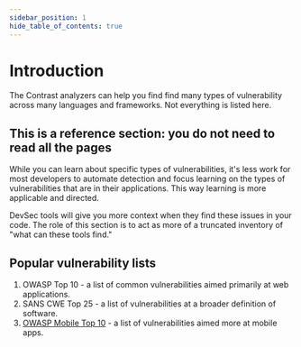 ```yaml
---
sidebar_position: 1
hide_table_of_contents: true
---
```

# Introduction

The Contrast analyzers can help you find find many types of vulnerability across many languages and frameworks. Not everything is listed here.

## This is a reference section: you do not need to read all the pages

While you can learn about specific types of vulnerabilities, it's less work for most developers to automate detection and focus learning on the types of vulnerabilities that are in their applications. This way learning is more applicable and directed.

DevSec tools will give you more context when they find these issues in your code. The role of this section is to act as more of a truncated inventory of "what can these tools find."

## Popular vulnerability lists

1. OWASP Top 10 - a list of common vulnerabilities aimed primarily at web applications.
1. SANS CWE Top 25 - a list of vulnerabilities at a broader definition of software.
1. [OWASP Mobile Top 10](https://owasp.org/www-project-mobile-top-10/) - a list of vulnerabilities aimed more at mobile apps.